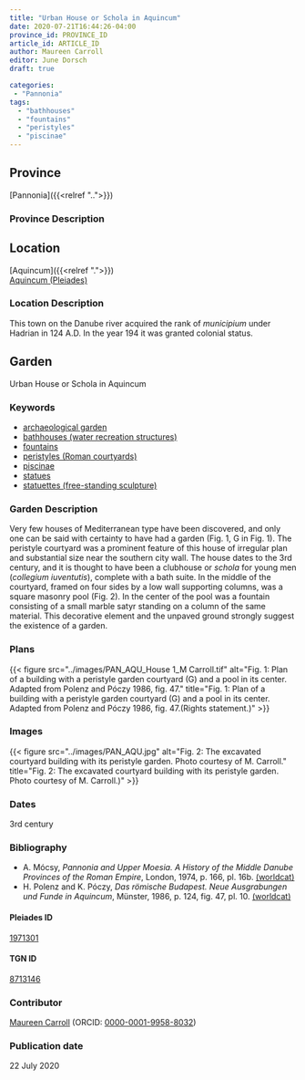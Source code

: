 ```yaml
---
title: "Urban House or Schola in Aquincum"
date: 2020-07-21T16:44:26-04:00
province_id: PROVINCE_ID
article_id: ARTICLE_ID
author: Maureen Carroll
editor: June Dorsch
draft: true

categories:
 - "Pannonia"
tags:
  - "bathhouses"
  - "fountains"
  - "peristyles"
  - "piscinae"
---
```


## Province

[Pannonia]({{<relref "..">}})

### Province Description




## Location

[Aquincum]({{<relref ".">}}) \
[Aquincum (Pleiades)](https://pleiades.stoa.org/places/1971301)

### Location Description

This town on the Danube river acquired the rank of *municipium* under Hadrian in 124 A.D. In the year 194 it was granted colonial status.

<!--## Sublocation-->

<!--
[AREA WITHIN LOCATION, LIKE “PALATINE HILL”](GEOREFERENCE LINK)
A sublocation is any area larger than an individual garden, but located within a location. I would always try to include a link to a controlled vocabulary here if possible. This ID may well be different from the Garden ID, e.g., Pompeii versus a Garden in one of the houses which has its own Pleiades ID.
-->

<!--### Sublocation Description-->

<!-- DESCRIPTION -->

## Garden

Urban House or Schola in Aquincum

### Keywords

- [archaeological garden](#)
- [bathhouses (water recreation structures)](http://vocab.getty.edu/page/aat/300007347)
- [fountains](http://vocab.getty.edu/page/aat/300006179)
- [peristyles (Roman courtyards)](http://vocab.getty.edu/page/aat/300080971)
- [piscinae]( http://vocab.getty.edu/page/aat/300375619)
- [statues](http://vocab.getty.edu/page/aat/300047600)
- [statuettes (free-standing sculpture)](http://vocab.getty.edu/page/aat/300312262)

### Garden Description

Very few houses of Mediterranean type have been discovered, and only one can be said with certainty to have had a garden (Fig. 1, G in Fig. 1). The peristyle courtyard was a prominent feature of this house of irregular plan and substantial size near the southern city wall. The house dates to the 3rd century, and it is thought to have been a clubhouse or *schola* for young men (*collegium iuventutis*), complete with a bath suite. In the middle of the courtyard, framed on four sides by a low wall supporting columns, was a square masonry pool (Fig. 2). In the center of the pool was a fountain consisting of a small marble satyr standing on a column of the same material. This decorative element and the unpaved ground strongly suggest the existence of a garden.

<!--### Maps-->


### Plans

{{< figure src="../images/PAN_AQU_House 1_M Carroll.tif" alt="Fig. 1: Plan of a building with a peristyle garden courtyard (G) and a pool in its center. Adapted from Polenz and Póczy 1986, fig. 47." title="Fig. 1: Plan of a building with a peristyle garden courtyard (G) and a pool in its center. Adapted from Polenz and Póczy 1986, fig. 47.(Rights statement.)" >}}

### Images

{{< figure src="../images/PAN_AQU.jpg" alt="Fig. 2: The excavated courtyard building with its peristyle garden. Photo courtesy of M. Carroll." title="Fig. 2: The excavated courtyard building with its peristyle garden. Photo courtesy of M. Carroll.)" >}}

### Dates

3rd century

### Bibliography

* A. Mócsy, *Pannonia and Upper Moesia. A History of the Middle Danube Provinces of the Roman Empire*, London, 1974, p. 166, pl. 16b. [(worldcat)](http://www.worldcat.org/oclc/644823914)
* H. Polenz and K. Póczy, *Das römische Budapest. Neue Ausgrabungen und Funde in Aquincum*, Münster, 1986, p. 124, fig. 47, pl. 10. [(worldcat)](http://www.worldcat.org/oclc/19741038)

<!--#### Periodo ID-->

<!-- [PERIODO_ID](https://pleiades.stoa.org/places/PLEIADES_ID) -->

#### Pleiades ID

[1971301](https://pleiades.stoa.org/places/1971301)

#### TGN ID

[8713146](http://vocab.getty.edu/page/tgn/8713146)

### Contributor

[Maureen Carroll](https://www.sheffield.ac.uk/archaeology/our-people/academic-staff/maureen-carroll) (ORCID: [0000-0001-9958-8032](https://orcid.org/0000-0001-9958-8032))

### Publication date

22 July 2020